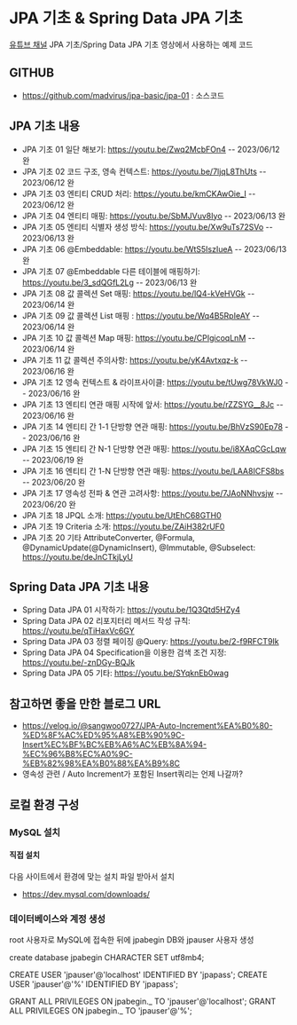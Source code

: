 # JPA 기초 & Spring Data JPA 기초

[유튜브 채널](https://www.youtube.com/c/최범균) JPA 기초/Spring Data JPA 기초 영상에서 사용하는 예제 코드

## GITHUB

- https://github.com/madvirus/jpa-basic/jpa-01 : 소스코드

## JPA 기초 내용

- JPA 기초 01 일단 해보기: https://youtu.be/Zwq2McbFOn4 -- 2023/06/12 완
- JPA 기초 02 코드 구조, 영속 컨텍스트: https://youtu.be/7ljqL8ThUts -- 2023/06/12 완
- JPA 기초 03 엔티티 CRUD 처리: https://youtu.be/kmCKAwOie_I -- 2023/06/12 완
- JPA 기초 04 엔티티 매핑: https://youtu.be/SbMJVuv8Iyo -- 2023/06/13 완
- JPA 기초 05 엔티티 식별자 생성 방식: https://youtu.be/Xw9uTs72SVo -- 2023/06/13 완
- JPA 기초 06 @Embeddable: https://youtu.be/WtS5IszIueA -- 2023/06/13 완
- JPA 기초 07 @Embeddable 다른 테이블에 매핑하기: https://youtu.be/3_sdQGfL2Lg -- 2023/06/13 완
- JPA 기초 08 값 콜렉션 Set 매핑: https://youtu.be/lQ4-kVeHVGk -- 2023/06/14 완
- JPA 기초 09 값 콜렉션 List 매핑 : https://youtu.be/Wq4B5RpIeAY -- 2023/06/14 완
- JPA 기초 10 값 콜렉션 Map 매핑: https://youtu.be/CPIgicoqLnM -- 2023/06/14 완
- JPA 기초 11 값 콜렉션 주의사항: https://youtu.be/yK4Avtxqz-k -- 2023/06/16 완
- JPA 기초 12 영속 컨텍스트 & 라이프사이클: https://youtu.be/tUwg78VkWJ0 -- 2023/06/16 완
- JPA 기초 13 엔티티 연관 매핑 시작에 앞서: https://youtu.be/rZZSYG__8Jc -- 2023/06/16 완
- JPA 기초 14 엔티티 간 1-1 단방향 연관 매핑: https://youtu.be/BhVzS90Ep78 -- 2023/06/16 완
- JPA 기초 15 엔티티 간 N-1 단방향 연관 매핑: https://youtu.be/i8XAqCGcLqw -- 2023/06/19 완
- JPA 기초 16 엔티티 간 1-N 단방향 연관 매핑: https://youtu.be/LAA8ICFS8bs -- 2023/06/20 완
- JPA 기초 17 영속성 전파 & 연관 고려사항: https://youtu.be/7JAoNNhvsjw -- 2023/06/20 완
- JPA 기초 18 JPQL 소개: https://youtu.be/UtEhC68GTH0
- JPA 기초 19 Criteria 소개: https://youtu.be/ZAiH382rUF0
- JPA 기초 20 기타 AttributeConverter, @Formula, @DynamicUpdate(@DynamicInsert), @Immutable, @Subselect: https://youtu.be/deJnCTkjLyU

## Spring Data JPA 기초 내용

- Spring Data JPA 01 시작하기: https://youtu.be/1Q3Qtd5HZy4
- Spring Data JPA 02 리포지터리 메서드 작성 규칙: https://youtu.be/qTiHaxVc6GY
- Spring Data JPA 03 정렬 페이징 @Query: https://youtu.be/2-f9RFCT9Ik
- Spring Data JPA 04 Specification을 이용한 검색 조건 지정: https://youtu.be/-znDGy-BQJk
- Spring Data JPA 05 기타: https://youtu.be/SYqknEb0wag

## 참고하면 좋을 만한 블로그 URL

- https://velog.io/@sangwoo0727/JPA-Auto-Increment%EA%B0%80-%ED%8F%AC%ED%95%A8%EB%90%9C-Insert%EC%BF%BC%EB%A6%AC%EB%8A%94-%EC%96%B8%EC%A0%9C-%EB%82%98%EA%B0%88%EA%B9%8C
- 영속성 관련 / Auto Increment가 포함된 Insert쿼리는 언제 나갈까?

## 로컬 환경 구성

### MySQL 설치

#### 직접 설치

다음 사이트에서 환경에 맞는 설치 파일 받아서 설치

- https://dev.mysql.com/downloads/

### 데이터베이스와 계정 생성

root 사용자로 MySQL에 접속한 뒤에 jpabegin DB와 jpauser 사용자 생성

create database jpabegin CHARACTER SET utf8mb4;

CREATE USER 'jpauser'@'localhost' IDENTIFIED BY 'jpapass';
CREATE USER 'jpauser'@'%' IDENTIFIED BY 'jpapass';

GRANT ALL PRIVILEGES ON jpabegin._ TO 'jpauser'@'localhost';
GRANT ALL PRIVILEGES ON jpabegin._ TO 'jpauser'@'%';

